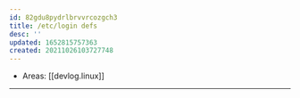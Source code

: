 ```yaml
---
id: 82gdu8pydrlbrvvrcozgch3
title: /etc/login defs
desc: ''
updated: 1652815757363
created: 20211026103727748
---
```


- Areas: [[devlog.linux]]

---
